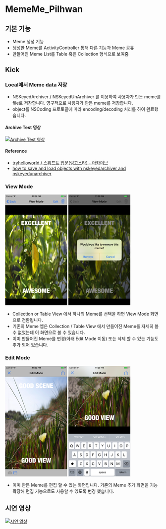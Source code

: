 # MemeMe_Pilhwan

## 기본 기능
* Meme 생성 기능
* 생성한 Meme를 ActivityController 통해 다른 기능과 Meme 공유
* 만들어진 Meme List를 Table 혹은 Collection 형식으로 보여줌

## Kick

### Local에서 Meme data 저장
* NSKeyedArchiver / NSKeyedUnArchiver 를 이용하여 사용자가 만든 meme를 file로 저장합니다. 영구적으로 사용자가 만든 meme를 저장합니다.
* object를 NSCoding 프로토콜에 따라 encoding/decoding 처리를 하여 완료했습니다. 

#### Archive Test 영상
[![Archive Test 영상](https://img.youtube.com/vi/e0RO4NavdnQ/0.jpg)](https://youtu.be/e0RO4NavdnQ)

#### Reference
* [tryhelloworld / 스위프트 입문(링고스타) - 아카이브](http://tryhelloworld.co.kr/courses/ios-swift입문/lessons/아카이브1)
* [how to save and load objects with nskeyedarchiver and nskeyedunarchiver](https://www.hackingwithswift.com/example-code/system/how-to-save-and-load-objects-with-nskeyedarchiver-and-nskeyedunarchiver)

### View Mode
<span>
  <img src="image/ViewMode01.png" width="200">
  <img src="image/ViewMode02.png" width="200">
</span>

* Collection or Table View 에서 하나의 Meme를 선택을 하면 View Mode 화면으로 전환됩니다. 
* 기존의 Meme 엡은 Collection / Table View 에서 만들어진 Meme를 자세히 볼 수 없었는데 이 화면으로 볼 수 있습니다.
* 이미 만들어진 Meme를 변경(아래 Edit Mode 이동) 또는 삭제 할 수 있는 기능도 추가 되어 있습니다.

### Edit Mode
<span>
  <img src="image/EditMode01.png" width="200">
  <img src="image/EditMode02.png" width="200">
</span>

* 이미 만든 Meme를 편집 할 수 있는 화면입니다. 기존의 Meme 추가 화면을 기능 확장해 편집 기능으로도 사용할 수 있도록 변경 했습니다.


## 시연 영상

[![시연 영상](https://img.youtube.com/vi/_ZN6VZrd5gM/0.jpg)](https://youtu.be/_ZN6VZrd5gM)
